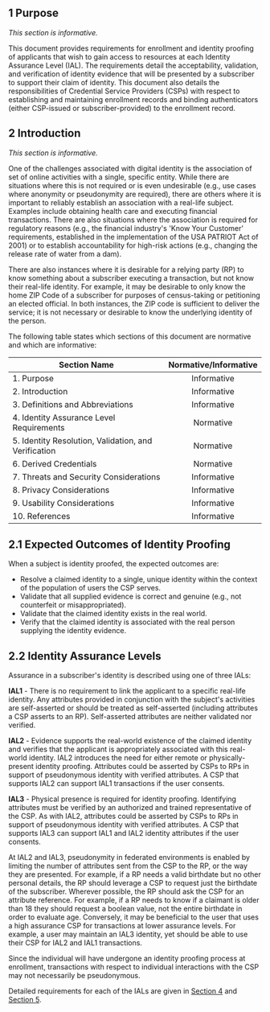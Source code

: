 <a name="sec1"></a>

<div class="breaker"></div>

## 1 <a name="purpose"></a> Purpose

_This section is informative._

This document provides requirements for enrollment and identity proofing of applicants that wish to gain access to resources at each Identity Assurance Level (IAL). The requirements detail the acceptability, validation, and verification of identity evidence that will be presented by a subscriber to support their claim of identity. This document also details the responsibilities of Credential Service Providers (CSPs) with respect to establishing and maintaining enrollment records and binding authenticators (either CSP-issued or subscriber-provided) to the enrollment record.

<a name="sec2"></a>

## 2 <a name="intro"></a> Introduction

_This section is informative._

One of the challenges associated with digital identity is the association of set of online activities with a single, specific entity. While there are situations where this is not required or is even undesirable (e.g., use cases where anonymity or pseudonymity are required), there are others where it is important to reliably establish an association with a real-life subject. Examples include obtaining health care and executing financial transactions. There are also situations where the association is required for regulatory reasons (e.g., the financial industry's 'Know Your Customer' requirements, established in the implementation of the USA PATRIOT Act of 2001) or to establish accountability for high-risk actions (e.g., changing the release rate of water from a dam).

There are also instances where it is desirable for a relying party (RP) to know something about a subscriber executing a transaction, but not know their real-life identity. For example, it may be desirable to only know the home ZIP Code of a subscriber for purposes of census-taking or petitioning an elected official. In both instances, the ZIP code is sufficient to deliver the service; it is not necessary or desirable to know the underlying identity of the person. 

The following table states which sections of this document are normative and which are informative:

|Section Name|Normative/Informative|
|----|:--:|
|1. Purpose|Informative|
|2. Introduction|Informative|
|3. Definitions and Abbreviations|Informative|
|4. Identity Assurance Level Requirements|Normative|
|5. Identity Resolution, Validation, and Verification|Normative|
|6. Derived Credentials|Normative|
|7. Threats and Security Considerations|Informative|
|8. Privacy Considerations|Informative|
|9. Usability Considerations|Informative|
|10. References|Informative|

## 2.1 Expected Outcomes of Identity Proofing

When a subject is identity proofed, the expected outcomes are:  

* Resolve a claimed identity to a single, unique identity within the context of the population of users the CSP serves.
* Validate that all supplied evidence is correct and genuine (e.g., not counterfeit or misappropriated).
* Validate that the claimed identity exists in the real world.
* Verify that the claimed identity is associated with the real person supplying the identity evidence.

## 2.2 Identity Assurance Levels

Assurance in a subscriber's identity is described using one of three IALs: 

**IAL1** - There is no requirement to link the applicant to a specific real-life identity. Any attributes provided in conjunction with the subject's activities are self-asserted or should be treated as self-asserted (including attributes a CSP asserts to an RP). Self-asserted attributes are neither validated nor verified.

**IAL2** - Evidence supports the real-world existence of the claimed identity and verifies that the applicant is appropriately associated with this real-world identity. IAL2 introduces the need for either remote or physically-present identity proofing. Attributes could be asserted by CSPs to RPs in support of pseudonymous identity with verified attributes. A CSP that supports IAL2 can support IAL1 transactions if the user consents.

**IAL3** - Physical presence is required for identity proofing. Identifying attributes must be verified by an authorized and trained representative of the CSP. As with IAL2, attributes could be asserted by CSPs to RPs in support of pseudonymous identity with verified attributes. A CSP that supports IAL3 can support IAL1 and IAL2 identity attributes if the user consents.

At IAL2 and IAL3, pseudonymity in federated environments is enabled by limiting the number of attributes sent from the CSP to the RP, or the way they are presented. For example, if a RP needs a valid birthdate but no other personal details, the RP should leverage a CSP to request just the birthdate of the subscriber. Wherever possible, the RP should ask the CSP for an attribute reference. For example, if a RP needs to know if a claimant is older than 18 they should request a boolean value, not the entire birthdate in order to evaluate age. Conversely, it may be beneficial to the user that uses a high assurance CSP for transactions at lower assurance levels.  For example, a user may maintain an IAL3 identity, yet should be able to use their CSP for IAL2 and IAL1 transactions.

Since the individual will have undergone an identity proofing process at enrollment, transactions with respect to individual interactions with the CSP may not necessarily be pseudonymous.

Detailed requirements for each of the IALs are given in [Section 4](#ial-section) and [Section 5](#ipv-section).
